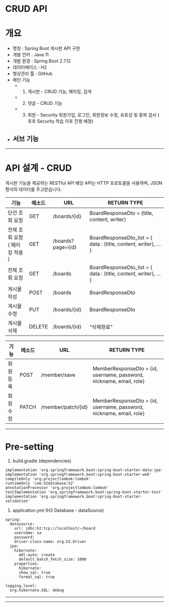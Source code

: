 # CRUD API
# 개요

- 명칭 : Spring Boot 게시판 API 구현
- 개발 언어 : Java 11
- 개발 환경 : Spring Boot 2.7.12
- 데이터베이스 : H2
- 형상관리 툴 : GitHub
- 메인 기능
    - 1. 게시판 - CRUD 기능, 페이징, 검색
    - 2. 댓글 - CRUD 기능
    - 3. 회원 - Security 회원가입, 로그인, 회원정보 수정, 유효성 및 중복 검사 ( 추후 Security 학습 이후 진행 예정)
- 서브 기능
  - 

---

# **API 설계 - CRUD**

게시판 기능을 제공하는 RESTful API 해당 API는 HTTP 프로토콜을 사용하며, JSON 형식의 데이터를 주고받습니다.

| 기능 | 메소드 | URL | RETURN TYPE |
| --- | --- | --- | --- |
| 단건 조회 요청 | GET | /boards/{id} | BoardResponseDto = {title, content, writer} |
| 전체 조회 요청 ( 페이징  적용 ) | GET | /boards?page={id} | BoardResponseDto_list = { data : {title, content, writer}, … } |
| 전체 조회 요청 | GET | /boards | BoardResponseDto_list = { data : {title, content, writer}, … } |
| 게시물 작성 | POST | /boards | BoardResponseDto |
| 게시물 수정 | PUT | /boards/{id} | BoardResponseDto |
| 게시물 삭제 | DELETE | /boards/{id} | “삭제완료” |

| 기능 | 메소드 | URL | RETURN TYPE |
| --- | --- | --- | --- |
| 회원 등록 | POST | /member/save | MemberResponseDto = {id, username, password, nickname, email, role} |
| 회원 수정 | PATCH | /member/patch/{id} | MemberResponseDto = {id, username, password, nickname, email, role} |

---

# Pre-setting

1. build.gradle (dependencies)

```
implementation 'org.springframework.boot:spring-boot-starter-data-jpa'
implementation 'org.springframework.boot:spring-boot-starter-web'
compileOnly 'org.projectlombok:lombok'
runtimeOnly 'com.h2database:h2'
annotationProcessor 'org.projectlombok:lombok'
testImplementation 'org.springframework.boot:spring-boot-starter-test'
implementation 'org.springframework.boot:spring-boot-starter-validation'
```

1. application.yml (H2 Database - dataSource)

```
spring:
  datasource:
    url: jdbc:h2:tcp://localhost/~/board
    username: sa
    password:
    driver-class-name: org.h2.Driver
  jpa:
    hibernate:
      ddl-auto: create
      default_batch_fetch_size: 1000
    properties:
      hibernate:
      show_sql: true
      format_sql: true

logging.level:
  org.hibernate.SQL: debug
```

---
---
